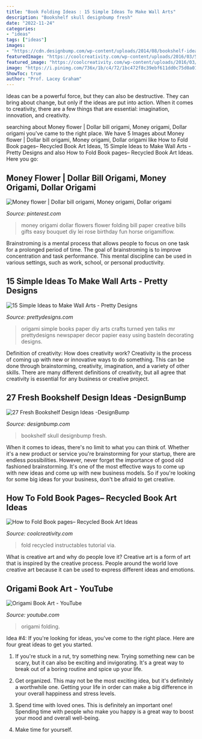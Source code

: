 ```yaml
---
title: "Book Folding Ideas : 15 Simple Ideas To Make Wall Arts"
description: "Bookshelf skull designbump fresh"
date: "2022-11-24"
categories:
- "ideas"
tags: ["ideas"]
images:
- "https://cdn.designbump.com/wp-content/uploads/2014/08/bookshelf-ideas-001.jpg"
featuredImage: "https://coolcreativity.com/wp-content/uploads/2016/03/5-1.jpg"
featured_image: "https://coolcreativity.com/wp-content/uploads/2016/03/5-1.jpg"
image: "https://i.pinimg.com/736x/1b/c4/72/1bc472f8c39ebf611dd0c75d0a01da1f--money-lei-money-origami.jpg"
ShowToc: true
author: "Prof. Lacey Graham"
---
```



Ideas can be a powerful force, but they can also be destructive. They can bring about change, but only if the ideas are put into action. When it comes to creativity, there are a few things that are essential: imagination, innovation, and creativity.

	

		
searching about Money flower | Dollar bill origami, Money origami, Dollar origami you've came to the right place. We have 5 Images about Money flower | Dollar bill origami, Money origami, Dollar origami like How to Fold Book pages– Recycled Book Art Ideas, 15 Simple Ideas to Make Wall Arts - Pretty Designs and also How to Fold Book pages– Recycled Book Art Ideas. Here you go:
		
    
## Money Flower | Dollar Bill Origami, Money Origami, Dollar Origami

<img loading=lazy src="https://i.pinimg.com/736x/1b/c4/72/1bc472f8c39ebf611dd0c75d0a01da1f--money-lei-money-origami.jpg" onerror="this.onerror=null;this.src='https://tse3.mm.bing.net/th?id=OIP.auhKTufzr0k-Mz1gSFhDlwHaJ3&amp;pid=15.1';" alt="Money flower | Dollar bill origami, Money origami, Dollar origami">

_Source: pinterest.com_

>money origami dollar flowers flower folding bill paper creative bills gifts easy bouquet diy lei rose birthday fun horse origamiflow. 

	

Brainstroming is a mental process that allows people to focus on one task for a prolonged period of time. The goal of brainstroming is to improve concentration and task performance. This mental discipline can be used in various settings, such as work, school, or personal productivity.

    
## 15 Simple Ideas To Make Wall Arts - Pretty Designs

<img loading=lazy src="https://www.prettydesigns.com/wp-content/uploads/2015/07/15-simple-ideas-to-make-wall-arts12.jpg" onerror="this.onerror=null;this.src='https://tse1.mm.bing.net/th?id=OIP.2gRtdbc-hdDOvOrgD-yf_wHaLz&amp;pid=15.1';" alt="15 Simple Ideas to Make Wall Arts - Pretty Designs">

_Source: prettydesigns.com_

>origami simple books paper diy arts crafts turned yen talks mr prettydesigns newspaper decor papier easy using basteln decorating designs. 

	

Definition of creativity: How does creativity work?
Creativity is the process of coming up with new or innovative ways to do something. This can be done through brainstorming, creativity, imagination, and a variety of other skills. There are many different definitions of creativity, but all agree that creativity is essential for any business or creative project.

    
## 27 Fresh Bookshelf Design Ideas -DesignBump

<img loading=lazy src="https://cdn.designbump.com/wp-content/uploads/2014/08/bookshelf-ideas-001.jpg" onerror="this.onerror=null;this.src='https://tse2.mm.bing.net/th?id=OIP.XBK__OoC4qo9LBWFckn90wAAAA&amp;pid=15.1';" alt="27 Fresh Bookshelf Design Ideas -DesignBump">

_Source: designbump.com_

>bookshelf skull designbump fresh. 

	

When it comes to ideas, there's no limit to what you can think of. Whether it's a new product or service you're brainstorming for your startup, there are endless possibilities. However, never forget the importance of good old fashioned brainstorming. It's one of the most effective ways to come up with new ideas and come up with new business models. So if you're looking for some big ideas for your business, don't be afraid to get creative.

    
## How To Fold Book Pages– Recycled Book Art Ideas

<img loading=lazy src="https://coolcreativity.com/wp-content/uploads/2016/03/5-1.jpg" onerror="this.onerror=null;this.src='https://tse1.mm.bing.net/th?id=OIP.ALGFNrPpZP_dutu_BXwGXwHaKX&amp;pid=15.1';" alt="How to Fold Book pages– Recycled Book Art Ideas">

_Source: coolcreativity.com_

>fold recycled instructables tutorial via. 

	

What is creative art and why do people love it?
Creative art is a form of art that is inspired by the creative process. People around the world love creative art because it can be used to express different ideas and emotions.

    
## Origami Book Art - YouTube

<img loading=lazy src="https://i.ytimg.com/vi/ZZ11lSIECUY/maxresdefault.jpg" onerror="this.onerror=null;this.src='https://tse1.mm.bing.net/th?id=OIP.q8h00EDYPIiz2AAp6H3qMwHaEK&amp;pid=15.1';" alt="Origami Book Art - YouTube">

_Source: youtube.com_

>origami folding. 

	

Idea #4:
If you're looking for ideas, you've come to the right place. Here are four great ideas to get you started.
1. If you're stuck in a rut, try something new. Trying something new can be scary, but it can also be exciting and invigorating. It's a great way to break out of a boring routine and spice up your life.

2. Get organized. This may not be the most exciting idea, but it's definitely a worthwhile one. Getting your life in order can make a big difference in your overall happiness and stress levels.

3. Spend time with loved ones. This is definitely an important one! Spending time with people who make you happy is a great way to boost your mood and overall well-being.

4. Make time for yourself.

